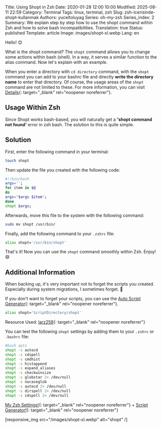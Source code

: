 Title: Using Shopt in Zsh
Date: 2020-01-28 12:00 10:00
Modified: 2025-08-11 22:59
Category: Terminal
Tags: linux, terminal, zsh
Slug: zsh-icerisinde-shopt-kullanmak
Authors: yuceltoluyag
Series: oh-my-zsh
Series_index: 2
Summary: We explain step by step how to use the shopt command within Zsh and how to solve bash incompatibilities.
Translation: true
Status: published
Template: article
Image: images/shopt-xl.webp
Lang: en

Hello! 😊

What is the shopt command? The `shopt` command allows you to change some actions within bash (shell). In a way, it serves a similar function to the alias command. Now let's explain with an example.

When you enter a directory with `cd directory` command, with the `shopt` command you can add to your bashrc file and directly **write the directory name** to enter that directory. Of course, the usage areas of the `shopt` command are not limited to these. For more information, you can visit [Details](https://www.gnu.org/software/bash/manual/html_node/The-Shopt-Builtin.html){: target="_blank" rel="noopener noreferrer"}.

## Usage Within Zsh

Since Shopt works bash-based, you will naturally get a **'shopt command not found'** error in zsh bash. The solution to this is quite simple.

## Solution

First, enter the following command in your terminal:

```bash
touch shopt
```

Then update the file you created with the following code:

```bash
#!/bin/bash
args='';
for item in $@
do
args="$args $item";
done
shopt $args;
```

Afterwards, move this file to the system with the following command:

```bash
sudo mv shopt /usr/bin/
```

Finally, add the following command to your `.zshrc` file:

```bash
alias shopt='/usr/bin/shopt'
```

That's it! Now you can use the `shopt` command smoothly within Zsh. Enjoy! 😄

## Additional Information

When backing up, it's very important not to forget the scripts you created. Especially during system migrations, I sometimes forget. 🤣

If you don't want to forget your scripts, you can use the [Auto Script Generator](https://github.com/yuceltoluyag/otoscript){: target="_blank" rel="noopener noreferrer"}.

```bash
alias shopt='ScriptDirectory/shopt'
```

Resource Used: [larz258](https://github.com/larz258/Zshopt){: target="_blank" rel="noopener noreferrer"}

You can test the following `shopt` settings by adding them to your `.zshrc` or `.bashrc` file:

```bash
#bash opts
shopt -s autocd
shopt -s cdspell
shopt -s cmdhist
shopt -s histappend
shopt -s expand_aliases
shopt -s checkwinsize
shopt -s globstar 2> /dev/null
shopt -s nocaseglob
shopt -s autocd 2> /dev/null
shopt -s dirspell 2> /dev/null
shopt -s cdspell 2> /dev/null
```

[My Zsh Settings!](https://github.com/yuceltoluyag/WindowsTerminal/blob/main/WSL/.zshrc){: target="_blank" rel="noopener noreferrer"} + [Script Generator!](https://github.com/yuceltoluyag/otoscript){: target="_blank" rel="noopener noreferrer"}

[responsive_img src="/images/shopt-xl.webp" alt="shopt" /]